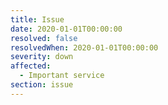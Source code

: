 ```yaml
---
title: Issue
date: 2020-01-01T00:00:00
resolved: false
resolvedWhen: 2020-01-01T00:00:00
severity: down
affected:
  - Important service
section: issue
---
```



